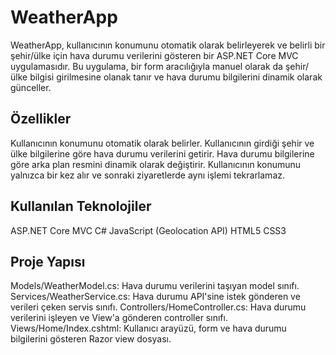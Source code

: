 # WeatherApp
WeatherApp, kullanıcının konumunu otomatik olarak belirleyerek ve belirli bir şehir/ülke için hava durumu verilerini gösteren bir ASP.NET Core MVC uygulamasıdır. Bu uygulama, bir form aracılığıyla manuel olarak da şehir/ülke bilgisi girilmesine olanak tanır ve hava durumu bilgilerini dinamik olarak günceller.

## Özellikler
Kullanıcının konumunu otomatik olarak belirler.
Kullanıcının girdiği şehir ve ülke bilgilerine göre hava durumu verilerini getirir.
Hava durumu bilgilerine göre arka plan resmini dinamik olarak değiştirir.
Kullanıcının konumunu yalnızca bir kez alır ve sonraki ziyaretlerde aynı işlemi tekrarlamaz.

## Kullanılan Teknolojiler
ASP.NET Core MVC
C#
JavaScript (Geolocation API)
HTML5
CSS3

## Proje Yapısı
Models/WeatherModel.cs:
Hava durumu verilerini taşıyan model sınıfı.
Services/WeatherService.cs:
Hava durumu API'sine istek gönderen ve verileri çeken servis sınıfı.
Controllers/HomeController.cs:
Hava durumu verilerini işleyen ve View'a gönderen controller sınıfı.
Views/Home/Index.cshtml:
Kullanıcı arayüzü, form ve hava durumu bilgilerini gösteren Razor view dosyası.
